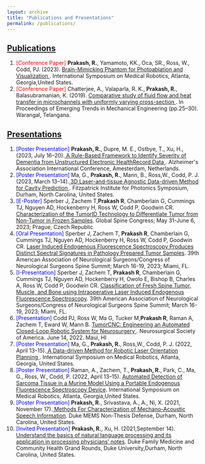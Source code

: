 ```yaml
---
layout: archive
title: "Publications and Presentations"
permalink: /publications/
---
```


<h2> <u>Publications</u></h2>


<ol>
<li><font style="color:red">[Conference Paper]</font> <b>Prakash, R.</b>, Yamamoto, KK., Oca, SR., Ross, W., Codd, PJ. (2023). <u>Brain-Mimicking Phantom for Photoablation and Visualization </u>. International Symposium on Medical Robotics, Atlanta, Georgia,United States.</li>

<li><font style="color:red">[Conference Paper]</font> Chatterjee, A., Valaparla, R. K., <b>Prakash, R.</b>, Balasubramanian, K. (2019). <u>Comparative study of fluid flow and heat transfer
in microchannels with uniformly varying cross-section </u>. In Proceedings of Emerging Trends in Mechanical Engineering (pp.25–30). Warangal, Telangana.</li>

</ol>

<h2> <u>Presentations</u></h2>

<ol>
<li><font style="color:blue">[Poster Presentation]</font> <b>Prakash, R.</b>, Dupre, M. E., Ostbye, T., Xu, H., (2023, July 16–20).<u> A Rule-Based Framework to Identify Severity of Dementia from Unstructured Electronic HealthRecord Data </u>. Alzheimer's Association International Conference, Amesterdam, Netherlands.</li>

<li><font style="color:blue">[Poster Presentation]</font> Ma, G., <b>Prakash, R.</b>, Mann, B., Ross,W., Codd, P. J. (2023, March 13–14).<u> 3D Laser-and-tissue Agnostic Data-driven Method for Cavity Prediction </u>. Fitzpatrick Institute for Photonics Symposium, Durham, North Carolina, United States.</li>

<li> <font style="color:blue">[E-Poster]</font> Sperber J, Zachem T,<b>Prakash R</b>, Chamberlain G, Cummings TJ, Nguyen AD, Hockenberry H, Ross W, Codd P, Goodwin CR. <u>Characterization of the TumorID Technology to Differentiate Tumor from Non-Tumor in Frozen Samples</u>. Global Spine Congress; May 31-June 6, 2023; Prague, Czech Republic</li>

<li> <font style="color:blue">[Oral Presentation]</font> Sperber J, Zachem T, <b>Prakash R</b>, Chamberlain G, Cummings TJ, Nguyen AD, Hockenberry H, Ross W, Codd P, Goodwin CR. <u>Laser Induced Endogenous Fluorescence Spectroscopy Produces Distinct Spectral Signatures in Pathology Prepared Tumor Samples</u>. 39th American Association of Neurological Surgeons/Congress of Neurological Surgeons Spine Summit; March 16-19, 2023; Miami, FL.</li>

<li> <font style="color:blue">[I-Presentation]</font> Sperber J, Zachem T, <b>Prakash R</b>, Chamberlain G, Cummings TJ, Nguyen AD, Hockenberry H, Owolo E, Bishop B, Charles A, Ross W, Codd P, Goodwin CR. <u>Classification of Fresh Spine Tumor, Muscle, and Bone using Intraoperative Laser Induced Endogenous Fluorescence Spectroscopy</u>. 39th American Association of Neurological Surgeons/Congress of Neurological Surgeons Spine Summit; March 16-19, 2023; Miami, FL.</li>

<li> <font style="color:blue">[Presentation]</font> Codd PJ, Ross W, Ma G, Tucker M,<b>Prakash R</b>, Raman A, Zachem T, Eward W, Mann B. <u>TumorCNC: Engineering an Automated Closed-Loop Robotic System for Neurosurgery </u>. Neurosurgical Society of America. June 14, 2022. Maui, HI</li>

<li><font style="color:blue">[Poster Presentation]</font> Ma, G., <b>Prakash, R.</b>, Ross,W., Codd, P. J. (2022, April 13–15).<u> A Data-driven Method for Robotic Laser Orientation Planning </u>. International Symposium on Medical Robotics, Atlanta, Georgia, United States.</li>

<li><font style="color:blue">[Poster Presentation]</font> Raman, A., Zachem, T.,<b> Prakash, R.</b>, Park, C., Ma, G., Ross, W., Codd, P. (2022, April 13–15). <u>Automated Detection of Sarcoma
Tissue in a Murine Model Using a Portable Endogenous Fluorescence Spectroscopy Device</u>. International Symposium on Medical Robotics, Atlanta, Georgia,United States.</li>

<li><font style="color:blue">[Poster Presentation]</font> <b>Prakash, R.</b>, Srivastava, A., A., Ni, X. (2021, November 17).<u> Methods For Characterization of Mechano-Acoustic Speech
Information</u>. Duke MEMS Non-Thesis Defense, Durham, North Carolina, United States.</li>

<li><font style="color:blue">[Invited Presentation] </font><b>Prakash, R.</b>, Xu, H. (2021,September 14). <u>Understand the basics of natural language processing and its application in processing physicians’ notes</u>. Duke Family Medicine and Community Health Grand Rounds, Duke University,Durham, North Carolina, United States. </li>


</ol> 





<!-- <ol>
<li><font style="color:red">[Conference Paper]</font> <b>Prakash, R.</b>, Yamamoto, KK., Oca, SR., Ross, W., Codd, PJ. (2023). <u>Brain-Mimicking Phantom for Photoablation and Visualization </u>. International Symposium on Medical Robotics, Atlanta, Georgia,United States.</li>

<li> <font style="color:blue">[E-Poster]</font> Sperber J, Zachem T,<b>Prakash R</b>, Chamberlain G, Cummings TJ, Nguyen AD, Hockenberry H, Ross W, Codd P, Goodwin CR. <u>Characterization of the TumorID Technology to Differentiate Tumor from Non-Tumor in Frozen Samples</u>. Global Spine Congress; May 31-June 6, 2023; Prague, Germany</li>

<li> <font style="color:blue">[Oral Presentation]</font> Sperber J, Zachem T, <b>Prakash R</b>, Chamberlain G, Cummings TJ, Nguyen AD, Hockenberry H, Ross W, Codd P, Goodwin CR. <u>Laser Induced Endogenous Fluorescence Spectroscopy Produces Distinct Spectral Signatures in Pathology Prepared Tumor Samples</u>. 39th American Association of Neurological Surgeons/Congress of Neurological Surgeons Spine Summit; March 16-19, 2023; Miami, FL.</li>

<li> <font style="color:blue">[I-Presentation]</font> Sperber J, Zachem T, <b>Prakash R</b>, Chamberlain G, Cummings TJ, Nguyen AD, Hockenberry H, Owolo E, Bishop B, Charles A, Ross W, Codd P, Goodwin CR. <u>Classification of Fresh Spine Tumor, Muscle, and Bone using Intraoperative Laser Induced Endogenous Fluorescence Spectroscopy</u>. 39th American Association of Neurological Surgeons/Congress of Neurological Surgeons Spine Summit; March 16-19, 2023; Miami, FL.</li>

<li> <font style="color:blue">[Presentation]</font> Codd PJ, Ross W, Ma G, Tucker M,<b>Prakash R</b>, Raman A, Zachem T, Eward W, Mann B. <u>TumorCNC: Engineering an Automated Closed-Loop Robotic System for Neurosurgery </u>. Neurosurgical Society of America. June 14, 2022. Maui, HI</li>

<li><font style="color:blue">[Poster Presentation]</font> Ma, G., <b>Prakash, R.</b>, Ross,W., Codd, P. J. (2022, April 13–15).<u> A Data-driven Method for Robotic Laser Orientation Planning </u>. International Symposium on Medical Robotics, Atlanta, Georgia, United States.</li>

<li><font style="color:blue">[Poster Presentation]</font> Raman, A., Zachem, T.,<b> Prakash, R.</b>, Park, C., Ma, G., Ross, W., Codd, P. (2022, April 13–15). <u>Automated Detection of Sarcoma
Tissue in a Murine Model Using a Portable Endogenous Fluorescence Spectroscopy Device</u>. International Symposium on Medical Robotics, Atlanta, Georgia,United States.</li>

<li><font style="color:blue">[Poster Presentation]</font> <b>Prakash, R.</b>, Srivastava, A., A., Ni, X. (2021, November 17).<u> Methods For Characterization of Mechano-Acoustic Speech
Information</u>. Duke MEMS Non-Thesis Defense, Durham, North Carolina, United States.</li>

<li><font style="color:blue">[Invited Presentation]</font><b>Prakash, R.</b>, Xu, H. (2021,September 14). <u>Understand the basics of natural language processing and its application in processing physicians’ notes</u>. Duke Family Medicine and Community Health Grand Rounds, Duke University,Durham, North Carolina, United States. </li>

<li><font style="color:red">[Conference Paper]</font> Chatterjee, A., Valaparla, R. K., <b>Prakash, R.</b>, Balasubramanian, K. (2019). <u>Comparative study of fluid flow and heat transfer
in microchannels with uniformly varying cross-section </u>. In Proceedings of Emerging Trends in Mechanical Engineering (pp.25–30). Warangal, Telangana.</li>

</ol> -->